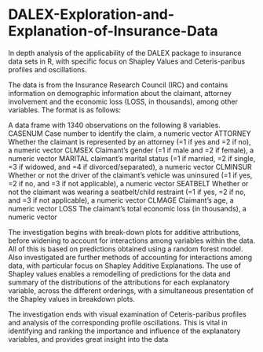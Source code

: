 # DALEX-Exploration-and-Explanation-of-Insurance-Data
In depth analysis of the applicability of the DALEX package to insurance data sets in R, with specific focus on Shapley Values and Ceteris-paribus profiles and oscillations.

The data is from the Insurance Research Council (IRC) and contains information on demographic information about the claimant, attorney involvement and the
economic loss (LOSS, in thousands), among other variables. The format is as follows:

A data frame with 1340 observations on the following 8 variables.
CASENUM Case number to identify the claim, a numeric vector
ATTORNEY Whether the claimant is represented by an attorney (=1 if yes and =2 if no), a numeric
vector
CLMSEX Claimant’s gender (=1 if male and =2 if female), a numeric vector
MARITAL claimant’s marital status (=1 if married, =2 if single, =3 if widowed, and =4 if divorced/separated),
a numeric vector
CLMINSUR Whether or not the driver of the claimant’s vehicle was uninsured (=1 if yes, =2 if no,
and =3 if not applicable), a numeric vector
SEATBELT Whether or not the claimant was wearing a seatbelt/child restraint (=1 if yes, =2 if no,
and =3 if not applicable), a numeric vector
CLMAGE Claimant’s age, a numeric vector
LOSS The claimant’s total economic loss (in thousands), a numeric vector

The investigation begins with break-down plots for additive attributions, before widening to account for interactions among variables within the data. 
All of this is based on predictions obtained using a random forest model. 
Also investigated are further methods of accounting for interactions among data, with particular focus on Shapley Additive Explanations. The use of Shapley values
enables a remodelling of predictions for the data and summary of the distributions of the attributions for each explanatory variable, across the different orderings,
with a simultaneous presentation of the Shapley values in breakdown plots. 

The investigation ends with visual examination of Ceteris-paribus profiles and analysis of the corresponding profile oscillations. 
This is vital in identifying and ranking the importance and influence of the explanatory variables, and provides great insight into the data
